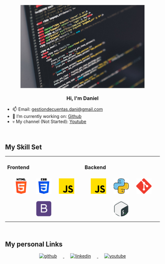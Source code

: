 <div align="center">
<img src="./IMG/IMG-First.jpg" align="center" style="width: 80%" />
</div>

### <div align="center">Hi, I'm Daniel</div>

- 📫 Email: gestiondecuentas.dani@gmail.com
- 🔭 I’m currently working on: [Github](https://github.com/DanielZ-Code)
- 💀 My channel (Not Started): [Youtube](https://www.youtube.com/channel/UCXeZ8CHvf5djyXF5tgo3aDg)

<br/>

## My Skill Set

<table align="center"><tr><td valign="top" width="33%">

### Frontend

<div align="center">
<a href="https://en.wikipedia.org/wiki/HTML5" target="_blank"><img style="margin: 10px" src="./IMG/HTML.png" alt="HTML5" height="50" /></a>
<a href="https://www.w3schools.com/css/" target="_blank"><img style="margin: 10px" src="./IMG/CSS.png" alt="CSS3" height="50" /></a>
<a href="https://www.javascript.com/" target="_blank"><img style="margin: 10px" src="./IMG/JavaScript.png" alt="JavaScript" height="50" /></a>
<a href="https://getbootstrap.com/docs/3.4/javascript/" target="_blank"><img style="margin: 10px" src="./IMG/Bootstrap.png" alt="Bootstrap" height="50" /></a>
</div>

</td><td valign="top" width="33%">

### Backend

<div align="center">
<a href="https://www.javascript.com/" target="_blank"><img style="margin: 10px" src="./IMG/JavaScript.png" alt="JavaScript" height="50" /></a>
<a href="https://www.python.org/" target="_blank"><img style="margin: 10px" src="./IMG/Phyton.png" alt="Python" height="50" /></a>
<a href="https://github.com/" target="_blank"><img style="margin: 10px" src="./IMG/Git.png" alt="Git" height="50" /></a>
<a href="https://www.gnu.org/software/bash/" target="_blank"><img style="margin: 10px" src="./IMG/Bash.png" alt="Bash" height="50" /></a>
</div>

</td></tr></table>

<br/>

## My personal Links

<div align="center" style="margin: 0 20px;">
<a href="https://github.com/GFDanielZ" target="_blank">
<img src=https://img.shields.io/badge/github-%2324292e.svg?&style=for-the-badge&logo=github&logoColor=white alt=github style="margin: 0 20px;" />
</a>
<a href="https://www.linkedin.com/in/daniel-alejandro-b62320273/" target="_blank">
<img src=https://img.shields.io/badge/linkedin-%231E77B5.svg?&style=for-the-badge&logo=linkedin&logoColor=white alt=linkedin style="margin: 0 20px;" />
</a>
<a href="https://youtube.com/@DaniBytes" target="_blank">
<img src=https://img.shields.io/badge/youtube-%23EE4831.svg?&style=for-the-badge&logo=youtube&logoColor=white alt=youtube style="margin: 0 20px;" />
</a>
</div>

<br/>
